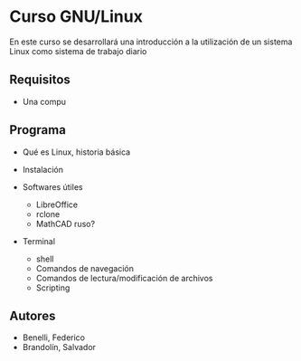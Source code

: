 # Curso GNU/Linux

En este curso se desarrollará una introducción a la utilización de un sistema
Linux como sistema de trabajo diario

## Requisitos
- Una compu

## Programa

- Qué es Linux, historia básica
- Instalación
- Softwares útiles
    - LibreOffice
    - rclone
    - MathCAD ruso?

- Terminal
    - shell
    - Comandos de navegación
    - Comandos de lectura/modificación de archivos
    - Scripting


## Autores
- Benelli, Federico
- Brandolín, Salvador
